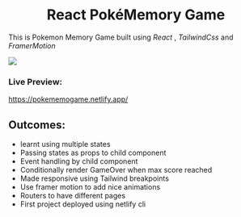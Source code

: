 <h1 align="center"> React PokéMemory Game</h1>

This is Pokemon Memory Game built using _React_ , _TailwindCss_ and
_FramerMotion_

![](https://github.com/RazaNaqsh/PokeMemoryGame-React/blob/main/src/assets/pokematch.gif?raw=true)

### Live Preview:

https://pokememogame.netlify.app/

## Outcomes:

- learnt using multiple states
- Passing states as props to child component
- Event handling by child component
- Conditionally render GameOver when max score reached
- Made responsive using Tailwind breakpoints
- Use framer motion to add nice animations
- Routers to have different pages
- First project deployed using netlify cli
